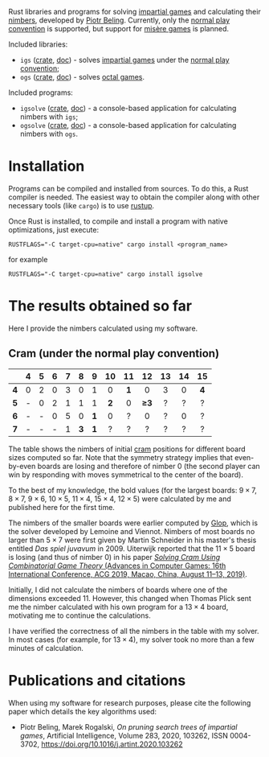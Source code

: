Rust libraries and programs for solving [impartial games](https://en.wikipedia.org/wiki/Impartial_game) and calculating their [nimbers](https://en.wikipedia.org/wiki/Nimber), developed by [Piotr Beling](http://pbeling.w8.pl/).
Currently, only the [normal play convention](https://en.wikipedia.org/wiki/Normal_play_convention) is supported, but support for [misère games](https://en.wikipedia.org/wiki/Mis%C3%A8re#Mis%C3%A8re_game) is planned.

Included libraries:
- `igs` ([crate](https://crates.io/crates/igs), [doc](https://docs.rs/igs)) - solves [impartial games](https://en.wikipedia.org/wiki/Impartial_game) under the [normal play convention](https://en.wikipedia.org/wiki/Normal_play_convention);
- `ogs` ([crate](https://crates.io/crates/ogs), [doc](https://docs.rs/ogs)) - solves [octal games](https://en.wikipedia.org/wiki/Octal_game).

Included programs:
- `igsolve` ([crate](https://crates.io/crates/igsolve), [doc](https://docs.rs/igsolve)) - a console-based application for calculating nimbers with `igs`;
- `ogsolve` ([crate](https://crates.io/crates/ogsolve), [doc](https://docs.rs/ogsolve)) - a console-based application for calculating nimbers with `ogs`.

# Installation
Programs can be compiled and installed from sources. To do this, a Rust compiler is needed.
The easiest way to obtain the compiler along with other necessary tools (like `cargo`) is
to use [rustup](https://www.rust-lang.org/tools/install).

Once Rust is installed, to compile and install a program with native optimizations, just execute:

```RUSTFLAGS="-C target-cpu=native" cargo install <program_name>```

for example

```RUSTFLAGS="-C target-cpu=native" cargo install igsolve```

# The results obtained so far
Here I provide the nimbers calculated using my software.

## Cram (under the normal play convention)

|       | 4 | 5 | 6 | 7 |   8   |   9   |   10  |   11  |   12  |   13  |   14  |   15  |
|------:|:-:|:-:|:-:|:-:|:-----:|:-----:|:-----:|:-----:|:-----:|:-----:|:-----:|:-----:|
| **4** | 0 | 2 | 0 | 3 |   0   |   1   |   0   | **1** |   0   |   3   |   0   | **4** |
| **5** | - | 0 | 2 | 1 |   1   |   1   | **2** |   0   | **≥3**|   ?   |   ?   |   ?   |
| **6** | - | - | 0 | 5 |   0   | **1** |   0   |   ?   |   0   |   ?   |   0   |   ?   |
| **7** | - | - | - | 1 | **3** | **1** |   ?   |   ?   |   ?   |   ?   |   ?   |   ?   |

The table shows the nimbers of initial [cram](<https://en.wikipedia.org/wiki/Cram_(game)>) positions for different board sizes computed so far.
Note that the symmetry strategy implies that even-by-even boards are losing and therefore of nimber 0 (the second player can win by responding with moves symmetrical to the center of the board).

To the best of my knowledge, the bold values (for the largest boards: $9 \times 7$, $8 \times 7$, $9 \times 6$, $10 \times 5$, $11 \times 4$, $15 \times 4$, $12 \times 5$) were calculated by me and published here for the first time.

The nimbers of the smaller boards were earlier computed by [Glop](http://sprouts.tuxfamily.org/wiki/doku.php?id=records), which is the solver developed by Lemoine and Viennot.
Nimbers of most boards no larger than $5 \times 7$ were first given by Martin Schneider in his master's thesis entitled *Das spiel juvavum* in 2009.
Uiterwijk reported that the $11 \times 5$ board is losing (and thus of nimber 0) in his paper [*Solving Cram Using Combinatorial Game Theory* (Advances in Computer Games: 16th International Conference, ACG 2019, Macao, China, August 11–13, 2019)](https://dl.acm.org/doi/10.1007/978-3-030-65883-0_8).

Initially, I did not calculate the nimbers of boards where one of the dimensions exceeded $11$.
However, this changed when Thomas Plick sent me the nimber calculated with his own program for a $13 \times 4$ board, motivating me to continue the calculations.

I have verified the correctness of all the nimbers in the table with my solver.
In most cases (for example, for $13 \times 4$), my solver took no more than a few minutes of calculation.



# Publications and citations
When using my software for research purposes, please cite the following paper which details the key algorithms used:
* Piotr Beling, Marek Rogalski, *On pruning search trees of impartial games*, Artificial Intelligence, Volume 283, 2020, 103262, ISSN 0004-3702,
https://doi.org/10.1016/j.artint.2020.103262